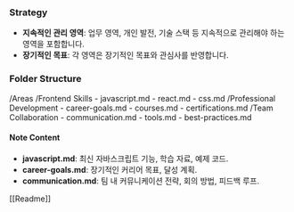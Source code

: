 ### Strategy
- **지속적인 관리 영역**: 업무 영역, 개인 발전, 기술 스택 등 지속적으로 관리해야 하는 영역을 포함합니다.
- **장기적인 목표**: 각 영역은 장기적인 목표와 관심사를 반영합니다.

### Folder Structure
/Areas
  /Frontend Skills
    - javascript.md
    - react.md
    - css.md
  /Professional Development
    - career-goals.md
    - courses.md
    - certifications.md
  /Team Collaboration
    - communication.md
    - tools.md
    - best-practices.md

#### Note Content
- **javascript.md**: 최신 자바스크립트 기능, 학습 자료, 예제 코드.
- **career-goals.md**: 장기적인 커리어 목표, 달성 계획.
- **communication.md**: 팀 내 커뮤니케이션 전략, 회의 방법, 피드백 루프.

[[Readme]]

